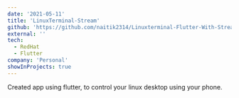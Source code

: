 ```yaml
---
date: '2021-05-11'
title: 'LinuxTerminal-Stream'
github: 'https://github.com/naitik2314/Linuxterminal-Flutter-With-Stream'
external: ''
tech:
  - RedHat
  - Flutter
company: 'Personal'
showInProjects: true
---
```


Created app using flutter, to control your linux desktop using your phone.
